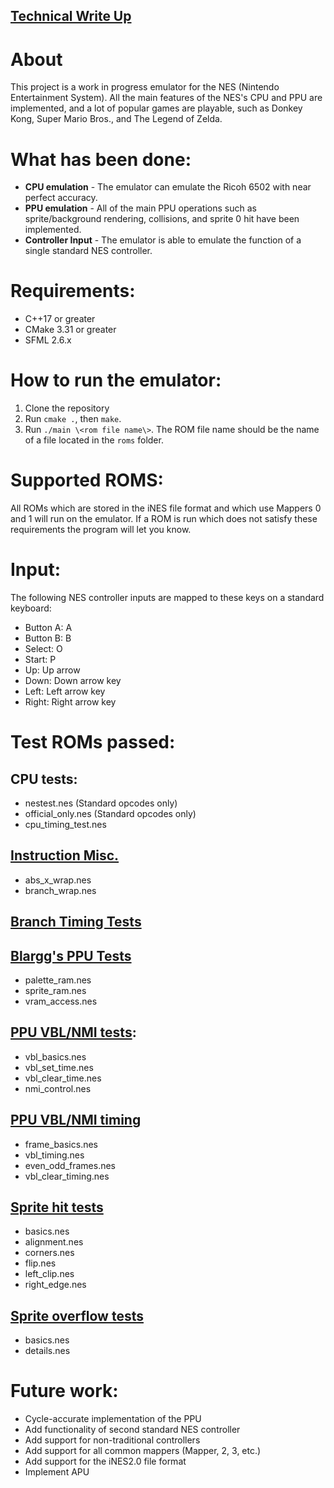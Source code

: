 
## [Technical Write Up](https://docs.google.com/document/d/1fzqqa9KparlBGUkKNZd4IBr7n9K_vbH10DSQABEPsVY/edit?usp=sharing)



# About

This project is a work in progress emulator for the NES (Nintendo Entertainment System). All the main features of the NES's CPU and PPU are implemented, and a lot of popular games are playable, such as Donkey Kong, Super Mario Bros., and The Legend of Zelda.

# What has been done:

- **CPU emulation** - 
  The emulator can emulate the Ricoh 6502 with near perfect accuracy.
- **PPU emulation** -
  All of the main PPU operations such as sprite/background rendering, collisions, and sprite 0 hit have been implemented.
- **Controller Input** -
  The emulator is able to emulate the function of a single standard NES controller. 

# Requirements:

- C++17 or greater
- CMake 3.31 or greater
- SFML 2.6.x

# How to run the emulator:

1. Clone the repository
2. Run ```cmake .```, then ```make```.
3. Run ```./main \<rom file name\>```. The ROM file name should be the name of a file located in the ```roms``` folder.

# Supported ROMS:

All ROMs which are stored in the iNES file format and which use Mappers 0 and 1 will run on the emulator. If a ROM is run which does not satisfy these requirements the program will let you know.

# Input:

The following NES controller inputs are mapped to these keys on a standard keyboard:

- Button A: A
- Button B: B
- Select: O
- Start: P
- Up: Up arrow
- Down: Down arrow key
- Left: Left arrow key
- Right: Right arrow key

# Test ROMs passed:

## CPU tests:

- nestest.nes (Standard opcodes only)
- official_only.nes (Standard opcodes only)
- cpu_timing_test.nes

## [Instruction Misc.](https://github.com/christopherpow/nes-test-roms/tree/master/instr_misc)

- abs_x_wrap.nes
- branch_wrap.nes

## [Branch Timing Tests](https://github.com/christopherpow/nes-test-roms/tree/master/branch_timing_tests)

## [Blargg's PPU Tests](https://github.com/christopherpow/nes-test-roms/tree/master/blargg_ppu_tests_2005.09.15b)

- palette_ram.nes
- sprite_ram.nes
- vram_access.nes

## [PPU VBL/NMI tests](https://github.com/christopherpow/nes-test-roms/tree/master/ppu_vbl_nmi):

- vbl_basics.nes
- vbl_set_time.nes
- vbl_clear_time.nes
- nmi_control.nes

## [PPU VBL/NMI timing](https://github.com/christopherpow/nes-test-roms/tree/master/vbl_nmi_timing)

- frame_basics.nes
- vbl_timing.nes
- even_odd_frames.nes
- vbl_clear_timing.nes

## [Sprite hit tests](https://github.com/christopherpow/nes-test-roms/tree/master/sprite_hit_tests_2005.10.05)

- basics.nes
- alignment.nes
- corners.nes
- flip.nes
- left_clip.nes
- right_edge.nes

## [Sprite overflow tests](https://github.com/christopherpow/nes-test-roms/tree/master/sprite_overflow_tests)

- basics.nes
- details.nes

# Future work:

- Cycle-accurate implementation of the PPU
- Add functionality of second standard NES controller
- Add support for non-traditional controllers
- Add support for all common mappers (Mapper, 2, 3, etc.)
- Add support for the iNES2.0 file format
- Implement APU
